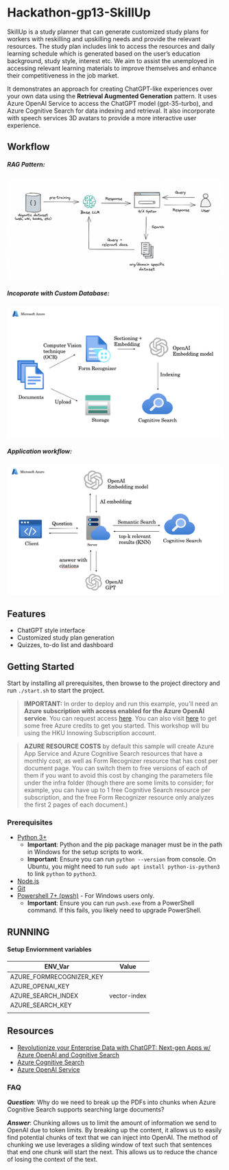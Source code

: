 # Hackathon-gp13-SkillUp

SkillUp is a study planner that can generate customized study plans for workers with reskilling and upskilling needs and provide the relevant resources. The study plan includes link to access the resources and daily learning schedule which is generated based on the user’s education background, study style, interest etc. We aim to assist the unemployed in accessing relevant learning materials to improve themselves and enhance their competitiveness in the job market. 

It demonstrates an approach for creating ChatGPT-like experiences over your own data using the **Retrieval Augmented Generation** pattern. It uses Azure OpenAI Service to access the ChatGPT model (gpt-35-turbo), and Azure Cognitive Search for data indexing and retrieval. It also incorporate with speech services 3D avatars to provide a more interactive user experience.

## Workflow

##### RAG Pattern:

![1695143190109](image/1695143190109.png)

##### Incoporate with Custom Database:

![1695142994803](image/1695142994803.png)

##### Application workflow:

![1695143110114](image/1695143110114.png)

## Features

* ChatGPT style interface
* Customized study plan generation
* Quizzes, to-do list and dashboard

## Getting Started

Start by installing all prerequisites, then browse to the project directory and run `./start.sh` to start the project.

> **IMPORTANT:** In order to deploy and run this example, you'll need an **Azure subscription with access enabled for the Azure OpenAI service**. You can request access [here](https://aka.ms/oaiapply). You can also visit [here](https://azure.microsoft.com/free/cognitive-search/) to get some free Azure credits to get you started. This workshop will bu using the HKU Innowing Subscription account.

> **AZURE RESOURCE COSTS** by default this sample will create Azure App Service and Azure Cognitive Search resources that have a monthly cost, as well as Form Recognizer resource that has cost per document page. You can switch them to free versions of each of them if you want to avoid this cost by changing the parameters file under the infra folder (though there are some limits to consider; for example, you can have up to 1 free Cognitive Search resource per subscription, and the free Form Recognizer resource only analyzes the first 2 pages of each document.)

### Prerequisites

* [Python 3+](https://www.python.org/downloads/)
  * **Important**: Python and the pip package manager must be in the path in Windows for the setup scripts to work.
  * **Important**: Ensure you can run `python --version` from console. On Ubuntu, you might need to run `sudo apt install python-is-python3` to link `python` to `python3`.
* [Node.js](https://nodejs.org/en/download/)
* [Git](https://git-scm.com/downloads)
* [Powershell 7+ (pwsh)](https://github.com/powershell/powershell) - For Windows users only.
  * **Important**: Ensure you can run `pwsh.exe` from a PowerShell command. If this fails, you likely need to upgrade PowerShell.

## RUNNING

#### Setup Enviornment variables

| ENV_Var                  | Value        |
| ------------------------ | ------------ |
| AZURE_FORMRECOGNIZER_KEY |              |
| AZURE_OPENAI_KEY         |              |
| AZURE_SEARCH_INDEX       | vector-index |
| AZURE_SEARCH_KEY         |              |
|                          |              |

## Resources

* [Revolutionize your Enterprise Data with ChatGPT: Next-gen Apps w/ Azure OpenAI and Cognitive Search](https://aka.ms/entgptsearchblog)
* [Azure Cognitive Search](https://learn.microsoft.com/azure/search/search-what-is-azure-search)
* [Azure OpenAI Service](https://learn.microsoft.com/azure/cognitive-services/openai/overview)

### FAQ

***Question***: Why do we need to break up the PDFs into chunks when Azure Cognitive Search supports searching large documents?

***Answer***: Chunking allows us to limit the amount of information we send to OpenAI due to token limits. By breaking up the content, it allows us to easily find potential chunks of text that we can inject into OpenAI. The method of chunking we use leverages a sliding window of text such that sentences that end one chunk will start the next. This allows us to reduce the chance of losing the context of the text.
